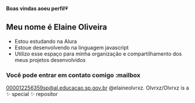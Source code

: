 **Boas vindas aoeu perfil**💗

Meu nome é Elaine Oliveira 
-
- Estou estudando na Alura 
- Estoue desenvolvendo na linguagem javascript 
- Utilizo esse espaço para minha organização e compartilhamento dos meus projetos desenvolvidos
  
### Você pode entrar em contato comigo :mailbox

000012256359sp@al.educacao.sp.gov.br
@elaineolvrxz.
Olvrxz/Olvrxz is a ✨ special ✨ repositor
